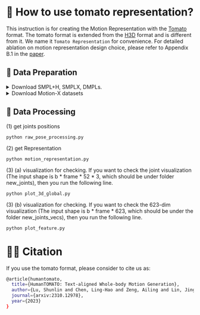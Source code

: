 # 🍅 How to use tomato representation?

This instruction is for creating the Motion Representation with the [Tomato](https://arxiv.org/pdf/2310.12978.pdf) format. The tomato format is extended from the [H3D](https://github.com/EricGuo5513/HumanML3D) format and is different from it. We name it `Tomato Representation` for convenience. For detailed ablation on motion representation design choice, please refer to Appendix B.1 in the [paper](https://arxiv.org/pdf/2310.12978.pdf). 

## 🚀  Data Preparation


<details>
<summary>Download SMPL+H, SMPLX, DMPLs.</summary>

Download SMPL+H mode from [SMPL+H](https://mano.is.tue.mpg.de/download.php) (choose Extended SMPL+H model used in the AMASS project), DMPL model from [DMPL](https://smpl.is.tue.mpg.de/download.php) (choose DMPLs compatible with SMPL), and SMPL-X model from [SMPL-X](https://smpl-x.is.tue.mpg.de/download.php). Then, please place all the models under `./body_model/`. The `./body_model/` folder tree should be:

```bash
./body_models
├── dmpls
│   ├── female
│   │   └── model.npz
│   ├── male
│   │   └── model.npz
│   └── neutral
│       └── model.npz
├── smplh
│   ├── female
│   │   └── model.npz
│   ├── info.txt
│   ├── male
│   │   └── model.npz
│   └── neutral
│       └── model.npz
├── smplx
│   ├── female
│   │   ├── model.npz
│   │   └── model.pkl
│   ├── male
│   │   ├── model.npz
│   │   └── model.pkl
│   └── neutral
│       ├── model.npz
└───────└── model.pkl
```

</details>


<details>
<summary>Download Motion-X datasets</summary>

Please follow the instruction of [Motion-X](https://github.com/IDEA-Research/Motion-X) to download the SMPL-X data with the dimension of 322. Put the motion data in folder `./data/motion_data/smplx_322`.

</details>


## 🔧 Data Processing
(1) get joints positions
```
python raw_pose_processing.py
```
(2) get Representation
```
python motion_representation.py
```
(3) (a) visualization for checking. If you want to check the joint visualization (The input shape is b * frame * 52 * 3, which should be under folder new_joints), then you run the following line.
```
python plot_3d_global.py
```
(3) (b) visualization for checking. If you want to check the 623-dim visualization (The input shape is b * frame * 623, which should be under the folder new_joints_vecs), then you run the following line.
```
python plot_feature.py
```

# 🤝🏼 Citation
If you use the tomato format, please consider to cite us as: 
```bash
@article{humantomato,
  title={HumanTOMATO: Text-aligned Whole-body Motion Generation},
  author={Lu, Shunlin and Chen, Ling-Hao and Zeng, Ailing and Lin, Jing and Zhang, Ruimao and Zhang, Lei and Shum, Heung-Yeung},
  journal={arxiv:2310.12978},
  year={2023}
}
```
